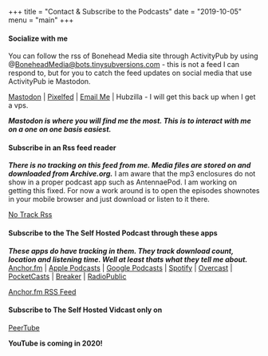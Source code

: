 +++
title = "Contact & Subscribe to the Podcasts"
date = "2019-10-05"
menu = "main"
+++
#### Socialize with me

You can follow the rss of Bonehead Media site through ActivityPub by using @BoneheadMedia@bots.tinysubversions.com - this is not a feed I can respond to, but for you to catch the feed updates on social media that use ActivityPub ie Mastodon.

[Mastodon](https://mastodon.social/@unklebonehead) | [Pixelfed](https://pixelfed.social/unklebonehead) | [Email Me](mailto:unklebonehead@nixnet.email) | Hubzilla - I will get this back up when I get a vps.

***Mastodon is where you will find me the most. This is to interact with me on a one on one basis easiest.***

#### Subscribe in an Rss feed reader
***There is no tracking on this feed from me. Media files are stored on and downloaded from Archive.org.***
I am aware that the mp3 enclosures do not show in a proper podcast app such as AntennaePod. I am working on getting this fixed. For now a work around is to open the episodes shownotes in your mobile browser and just download or listen to it there.

[No Track Rss](https://boneheadmedia.com/index.xml)

#### Subscribe to the The Self Hosted Podcast through these apps
***These apps do have tracking in them. They track download count, location and listening time. Well at least thats what they tell me about.***
[Anchor.fm](https://anchor.fm/tshp) | [Apple Podcasts](https://podcasts.apple.com/us/podcast/the-self-hosted-podcast/id1475373050?uo=4) | [Google Podcasts](https://www.google.com/podcasts?feed=aHR0cHM6Ly9hbmNob3IuZm0vcy9kMTY2MzljL3BvZGNhc3QvcnNz) | [Spotify](https://open.spotify.com/show/74hCRKAt2WcjbUzaI2sEwS)  | [Overcast](https://overcast.fm/itunes1475373050/the-self-hosted-podcast)  | [PocketCasts](https://pca.st/95Qa) | [Breaker](https://www.breaker.audio/the-self-hosted-podcast) | [RadioPublic](https://radiopublic.com/the-self-hosted-podcast-6pV35L)  

[Anchor.fm RSS Feed](https://anchor.fm/s/d16639c/podcast/rss) 

#### Subscribe to The Self Hosted Vidcast only on
[PeerTube](https://peertube.social/accounts/unklebonehead/video-channels)

**YouTube is coming in 2020!**